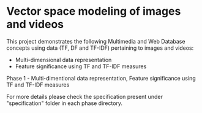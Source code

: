# Vector space modeling of images and videos

This project demonstrates the following Multimedia and Web Database concepts using data (TF, DF and TF-IDF) pertaining to images and videos: 
 - Multi-dimensional data representation
 - Feature significance using TF and TF-IDF measures

Phase 1 - Multi-dimentional data representation, Feature significance using TF and TF-IDF measures

For more details please check the specification present under "specification" folder in each phase directory.

